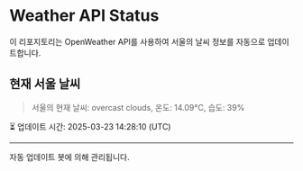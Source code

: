 
# Weather API Status

이 리포지토리는 OpenWeather API를 사용하여 서울의 날씨 정보를 자동으로 업데이트합니다.

## 현재 서울 날씨
> 서울의 현재 날씨: overcast clouds, 온도: 14.09°C, 습도: 39%

⏳ 업데이트 시간: 2025-03-23 14:28:10 (UTC)

---
자동 업데이트 봇에 의해 관리됩니다.
